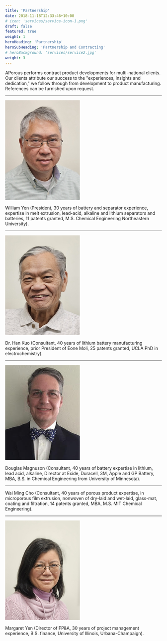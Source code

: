 ```yaml
---
title: 'Partnership'
date: 2018-11-18T12:33:46+10:00
# icon: 'services/service-icon-1.png'
draft: false
featured: true
weight: 1
heroHeading: 'Partnership'
heroSubHeading: 'Partnership and Contracting'
# heroBackground: 'services/service2.jpg'
weight: 3
---
```



APorous performs contract product developments for multi-national clients.  Our clients attribute our success to the "experiences, insights and dedication," we follow through from development to product manufacturing.  References can be furnished upon request.

---

![byen](/APorous/byen.jpg)

William Yen (President, 30 years of battery and separator experience, expertise in melt extrusion, lead-acid, alkaline and lithium separators and batteries, 11 patents granted, M.S. Chemical Engineering Northeastern University).

---

![hkuo](/APorous/hkuo.jpg)

Dr. Han Kuo (Consultant, 40 years of lithium battery manufacturing experience, prior President of Eone Moli, 25 patents granted, UCLA PhD in electrochemistry).

---

![dmagnuson](/APorous/dmagnuson.jpg)

Douglas Magnuson (Consultant, 40 years of battery expertise in lithium, lead acid, alkaline, Director at Exide, Duracell, 3M, Apple and GP Battery, MBA, B.S. in Chemical Engineering from University of Minnesota).

---

Wai Ming Cho (Consultant, 40 years of porous product expertise, in microporous film extrusion, nonwoven of dry-laid and wet-laid, glass-mat, coating and filtration, 14 patents granted, MBA, M.S. MIT Chemical Engineering).

---

![myen](/APorous/myen.jpg)

Margaret Yen (Director of FP&A, 30 years of project management experience, B.S. finance, University of Illinois, Urbana-Champaign).
